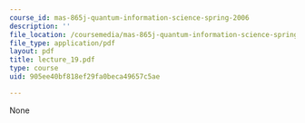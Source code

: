 ```yaml
---
course_id: mas-865j-quantum-information-science-spring-2006
description: ''
file_location: /coursemedia/mas-865j-quantum-information-science-spring-2006/905ee40bf818ef29fa0beca49657c5ae_lecture_19.pdf
file_type: application/pdf
layout: pdf
title: lecture_19.pdf
type: course
uid: 905ee40bf818ef29fa0beca49657c5ae

---
```

None